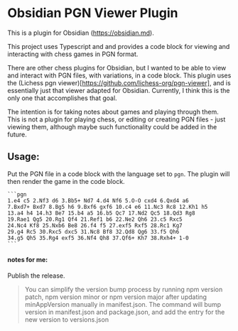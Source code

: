 # Obsidian PGN Viewer Plugin

This is a plugin for Obsidian (https://obsidian.md).

This project uses Typescript and and provides a code block for viewing and interacting with chess games in PGN format.

There are other chess plugins for Obsidian, but I wanted to be able to view and interact with PGN files, with variations, in a code block. This plugin uses the (Lichess pgn viewer)[https://github.com/lichess-org/pgn-viewer], and is essentially just that viewer adapted for Obsidian. Currently, I think this is the only one that accomplishes that goal.

The intention is for taking notes about games and playing through them. This is not a plugin for playing chess, or editing or creating PGN files - just viewing them, although maybe such functionality could be added in the future.

## Usage:

Put the PGN file in a code block with the language set to `pgn`. The plugin will then render the game in the code block.

````
```pgn
1.e4 c5 2.Nf3 d6 3.Bb5+ Nd7 4.d4 Nf6 5.O-O cxd4 6.Qxd4 a6
7.Bxd7+ Bxd7 8.Bg5 h6 9.Bxf6 gxf6 10.c4 e6 11.Nc3 Rc8 12.Kh1 h5
13.a4 h4 14.h3 Be7 15.b4 a5 16.b5 Qc7 17.Nd2 Qc5 18.Qd3 Rg8
19.Rae1 Qg5 20.Rg1 Qf4 21.Ref1 b6 22.Ne2 Qh6 23.c5 Rxc5
24.Nc4 Kf8 25.Nxb6 Be8 26.f4 f5 27.exf5 Rxf5 28.Rc1 Kg7
29.g4 Rc5 30.Rxc5 dxc5 31.Nc8 Bf8 32.Qd8 Qg6 33.f5 Qh6
34.g5 Qh5 35.Rg4 exf5 36.Nf4 Qh8 37.Qf6+ Kh7 38.Rxh4+ 1-0
```
````

#### notes for me:

Publish the release.

> You can simplify the version bump process by running npm version patch, npm version minor or npm version major after updating minAppVersion manually in manifest.json. The command will bump version in manifest.json and package.json, and add the entry for the new version to versions.json
